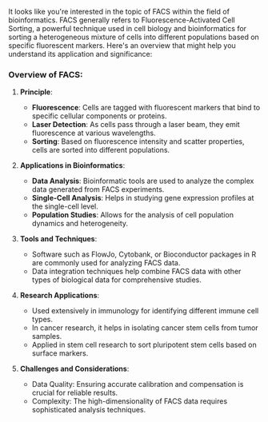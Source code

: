 

It looks like you're interested in the topic of FACS within the field of bioinformatics. FACS generally refers to Fluorescence-Activated Cell Sorting, a powerful technique used in cell biology and bioinformatics for sorting a heterogeneous mixture of cells into different populations based on specific fluorescent markers. Here's an overview that might help you understand its application and significance:

### Overview of FACS:

1. **Principle**:
   - **Fluorescence**: Cells are tagged with fluorescent markers that bind to specific cellular components or proteins.
   - **Laser Detection**: As cells pass through a laser beam, they emit fluorescence at various wavelengths.
   - **Sorting**: Based on fluorescence intensity and scatter properties, cells are sorted into different populations.

2. **Applications in Bioinformatics**:
   - **Data Analysis**: Bioinformatic tools are used to analyze the complex data generated from FACS experiments.
   - **Single-Cell Analysis**: Helps in studying gene expression profiles at the single-cell level.
   - **Population Studies**: Allows for the analysis of cell population dynamics and heterogeneity.

3. **Tools and Techniques**:
   - Software such as FlowJo, Cytobank, or Bioconductor packages in R are commonly used for analyzing FACS data.
   - Data integration techniques help combine FACS data with other types of biological data for comprehensive studies.

4. **Research Applications**:
   - Used extensively in immunology for identifying different immune cell types.
   - In cancer research, it helps in isolating cancer stem cells from tumor samples.
   - Applied in stem cell research to sort pluripotent stem cells based on surface markers.

5. **Challenges and Considerations**:
   - Data Quality: Ensuring accurate calibration and compensation is crucial for reliable results.
   - Complexity: The high-dimensionality of FACS data requires sophisticated analysis techniques.
